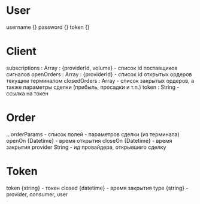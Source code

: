 User
====
username {}
password {}
token {}

Client
======
subscriptions : Array : {providerId, volume} - список id поставщиков сигналов
openOrders : Array : {providerId}  - список id открытых ордеров текущим терминалом
closedOrders : Array - список закрытых ордеров, а также параметры сделки (прибыль, просадки и т.п.)
token : String - ссылка на токен

Order
=====
...orderParams - список полей - параметров сделки (из терминала)
openOn {Datetime} - время открытия
closeOn {Datetime} - время закрытия
provider String - ид провайдера, открывшего сделку

Token
=====
token {string} - токен
closed {datetime} - время закрытия
type {string} - provider, consumer, user
